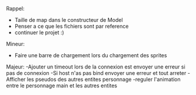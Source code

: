 Rappel:
- Taille de map dans le constructeur de Model
- Penser a ce que les fichiers sont par reference
- continuer le projet :)

Mineur:
- Faire une barre de chargement lors du chargement des sprites

Majeur:
-Ajouter un timeout lors de la connexion est envoyer une erreur si pas de connexion
-Si host n'as pas bind envoyer une erreur et tout arreter
-Afficher les pseudos des autres entites personnage
-reguler l'animation entre le personnage main et les autres entites